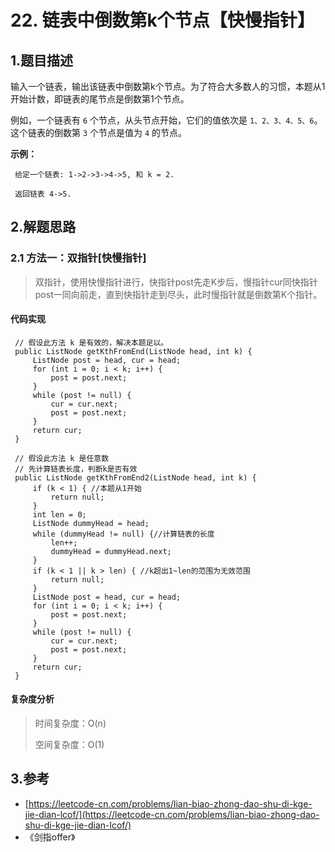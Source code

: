 # 22. 链表中倒数第k个节点【快慢指针】

## 1.题目描述

输入一个链表，输出该链表中倒数第k个节点。为了符合大多数人的习惯，本题从1开始计数，即链表的尾节点是倒数第1个节点。

例如，一个链表有 `6` 个节点，从头节点开始，它们的值依次是 `1、2、3、4、5、6`。这个链表的倒数第 `3` 个节点是值为 `4` 的节点。

**示例：**

```text
 给定一个链表: 1->2->3->4->5, 和 k = 2.
 ​
 返回链表 4->5.
```

## 2.解题思路

### 2.1 方法一：双指针\[快慢指针\]

> 双指针，使用快慢指针进行，快指针post先走K步后，慢指针cur同快指针post一同向前走，直到快指针走到尽头，此时慢指针就是倒数第K个指针。

#### 代码实现

```text
 // 假设此方法 k 是有效的，解决本题足以。
 public ListNode getKthFromEnd(ListNode head, int k) {
     ListNode post = head, cur = head;
     for (int i = 0; i < k; i++) {
         post = post.next;
     }
     while (post != null) {
         cur = cur.next;
         post = post.next;
     }
     return cur;
 }
```

```text
 // 假设此方法 k 是任意数
 // 先计算链表长度，判断k是否有效
 public ListNode getKthFromEnd2(ListNode head, int k) {
     if (k < 1) { //本题从1开始
         return null;
     }
     int len = 0;
     ListNode dummyHead = head;
     while (dummyHead != null) {//计算链表的长度
         len++;
         dummyHead = dummyHead.next;
     }
     if (k < 1 || k > len) { //k超出1~len的范围为无效范围
         return null;
     }
     ListNode post = head, cur = head;
     for (int i = 0; i < k; i++) {
         post = post.next;
     }
     while (post != null) {
         cur = cur.next;
         post = post.next;
     }
     return cur;
 }
```

#### 复杂度分析

> 时间复杂度：O\(n\)
>
> 空间复杂度：O\(1\)

## 3.参考

* [https://leetcode-cn.com/problems/lian-biao-zhong-dao-shu-di-kge-jie-dian-lcof/](https://leetcode-cn.com/problems/lian-biao-zhong-dao-shu-di-kge-jie-dian-lcof/)
* 《剑指offer》

